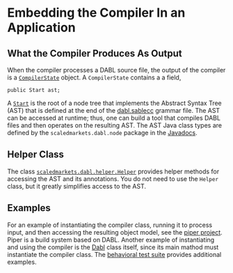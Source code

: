# Embedding the Compiler In an Application

## What the Compiler Produces As Output

When the compiler processes a DABL source file, the output of the compiler is a
[`CompilerState`](https://scaledmarkets.github.io/dabl/scaledmarkets/dabl/main/CompilerState.html)
object. A `CompilerState` contains a a field,
```
public Start ast;
```
A [`Start`](https://scaledmarkets.github.io/dabl/scaledmarkets/dabl/node/Start.html)
is the root of a node tree that implements the Abstract Syntax Tree (AST)
that is defined at the end of the [dabl.sablecc](dabl.sablecc)
grammar file. The AST
can be accessed at runtime; thus, one can build a tool that compiles DABL
files and then operates on the resulting AST. The AST Java class types are
defined by the `scaledmarkets.dabl.node` package in the [Javadocs](https://scaledmarkets.github.io/dabl/).

## Helper Class

The class [`scaledmarkets.dabl.helper.Helper`](https://scaledmarkets.github.io/dabl/scaledmarkets/dabl/helper/Helper.html)
provides helper methods for accessing the AST and its annotations.
You do not need to use the `Helper` class, but it greatly simplifies access
to the AST.

## Examples

For an example of instantiating the compiler class, running it to process input, and
then accessing the resulting object model, see the
[piper project](https://github.com/Scaled-Markets/piper).
Piper is a build system based on DABL.
Another example of instantiating and using the compiler is
the [Dabl](https://github.com/ScaledMarkets/dabl/blob/master/java/scaledmarkets/dabl/main/Dabl.java)
class itself, since its main mathod must instantiate the compiler class.
The [behavioral test suite](https://github.com/ScaledMarkets/dabl/tree/master/test)
provides additional examples.
